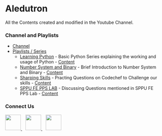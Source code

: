 # Aledutron

All the Contents created and modified in the Youtube Channel.

### Channel and Playlists
- [Channel](https://www.youtube.com/channel/UCqmjz897ENq1ySddSkvtUNg)
- [Playlists / Series](https://www.youtube.com/channel/UCqmjz897ENq1ySddSkvtUNg/playlists)
  - [Learning Python](https://www.youtube.com/watch?v=nSbVhB6XGJQ&list=PLlShVH4JA0ov8rdZyfJM6rZCj3hx7vG3c) -
     Basic Python Series explaining the working and usage of Python - 
      [Content](https://github.com/ganimtron-10/Python-Youtube/blob/master/Learning%20Python%20Series/Python-YouTube.py)
  - [Number System and Binary](https://www.youtube.com/watch?v=-t3RTc1OdyE&list=PLlShVH4JA0otDD2VfPGznlb0ArIeovxR-) -
     Brief Introduction to Number System and Binary - 
     [Content](https://github.com/ganimtron-10/Python-Youtube/blob/master/Learning%20Python%20Series/Python-YouTube.py#L786)
  - [Sharping Skills](https://www.youtube.com/watch?v=d8UkM4dtfu0&list=PLlShVH4JA0osI8QzFmSY6WviHyOZ3EhR8) -
     Practing Questions on Codechef to Challenge our skills - 
     [Content](https://github.com/ganimtron-10/Python-Youtube/blob/master/Sharping%20Skills)
  - [SPPU FE PPS LAB](https://www.youtube.com/playlist?list=PLlShVH4JA0osTzddxh-2s1yaigpyp6DRx) -
     Discussing Questions mentioned in SPPU FE PPS Lab - 
     [Content](https://github.com/ganimtron-10/Aledutron/tree/master/FE-PPS-LAB)

### Connect Us
<a href="https://discord.com/invite/6cvkW9Ef3g">
 <img height="50px" src="https://www.vectorlogo.zone/logos/discordapp/discordapp-tile.svg">
</a>
&ensp;
<a href="https://www.linkedin.com/in/praneeth-shetty-6b0892202/">
 <img height="50px" src="https://www.vectorlogo.zone/logos/linkedin/linkedin-tile.svg">
</a>
&ensp;
<a href="https://twitter.com/ganimtron_10">
 <img height="50px" src="https://www.vectorlogo.zone/logos/twitter/twitter-tile.svg">
</a>
